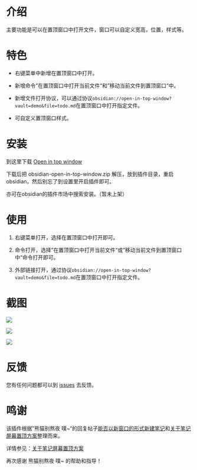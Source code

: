 # 介绍

主要功能是可以在置顶窗口中打开文件，窗口可以自定义宽高，位置，样式等。

# 特色

- 右键菜单中新增在置顶窗口中打开。

- 新增命令”在置顶窗口中打开当前文件“和”移动当前文件到置顶窗口“中。

- 新增文件打开协议，可以通过协议`obsidian://open-in-top-window?vault=demo&file=todo.md`在置顶窗口中打开指定文件。

- 可自定义置顶窗口样式。

# 安装

到这里下载 [Open in top window](https://github.com/wish5115/obsidian-open-in-top-window/releases/)

下载后把 obsidian-open-in-top-window.zip 解压，放到插件目录，重启 obsidian，然后别忘了到设置里开启插件即可。

亦可在obsidian的插件市场中搜索安装。（暂未上架）


# 使用

1. 右键菜单打开，选择在置顶窗口中打开即可。

2. 命令打开，选择”在置顶窗口中打开当前文件“或”移动当前文件到置顶窗口中“命令打开即可。

3. 外部链接打开，通过协议`obsidian://open-in-top-window?vault=demo&file=todo.md`在置顶窗口中打开指定文件。

# 截图

![](https://cdn.jsdelivr.net/gh/wish5115/obsidian-open-in-top-window@main/screenshots/zh-menu.png)

![](https://cdn.jsdelivr.net/gh/wish5115/obsidian-open-in-top-window@main/screenshots/zh-cmd.png)

![](https://cdn.jsdelivr.net/gh/wish5115/obsidian-open-in-top-window@main/screenshots/zh-settings.png)


# 反馈

您有任何问题都可以到 [issues](https://github.com/wish5115/obsidian-open-in-top-window/issues) 去反馈。


# 鸣谢

该插件根据”熊猫别熬夜 噗~“的回复帖子[能否以新窗口的形式新建笔记](https://forum-zh.obsidian.md/t/topic/13004/5)和[关于笔记屏幕置顶方案](https://forum-zh.obsidian.md/t/topic/32636/20)整理而来。

详情参见：[关于笔记屏幕置顶方案](https://forum-zh.obsidian.md/t/topic/32636)

再次感谢 熊猫别熬夜 噗~ 的帮助和指导！

